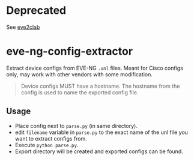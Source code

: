 # Deprecated

See [eve2clab](https://github.com/kaelemc/eve2clab)

# eve-ng-config-extractor

Extract device configs from EVE-NG `.unl` files. Meant for Cisco configs only, may work with other vendors with some modification.

> Device configs MUST have a hostname. The hostname from the config is used to name the exported config file.

## Usage

- Place config next to `parse.py` (in same directory).
- edit `filename` variable in `parse.py` to the exact name of the unl file you want to extract configs from.
- Execute `python parse.py`.
- Export directory will be created and exported configs can be found.
